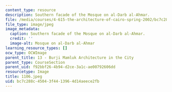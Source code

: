 ```yaml
---
content_type: resource
description: Southern facade of the Mosque on al-Darb al-Ahmar.
file: /media/courses/4-615-the-architecture-of-cairo-spring-2002/bc7c288c45043f4413964d14aeece2fb_1106.jpeg
file_type: image/jpeg
image_metadata:
  caption: Southern facade of the Mosque on al-Darb al-Ahmar.
  credit: ''
  image-alt: Mosque on al-Darb al-Ahmar
learning_resource_types: []
ocw_type: OCWImage
parent_title: 13 - Burji Mamluk Architecture in the City
parent_type: CourseSection
parent_uid: f92bbf26-4b94-d2ce-3a1c-ae00792606dd
resourcetype: Image
title: 1106.jpeg
uid: bc7c288c-4504-3f44-1396-4d14aeece2fb
---
```

